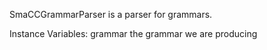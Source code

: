 SmaCCGrammarParser is a parser for grammars.

Instance Variables:
	grammar	<SmaCCGrammar>	the grammar we are producing
